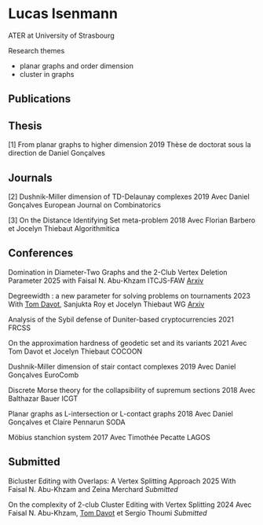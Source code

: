 # Lucas Isenmann

ATER at University of Strasbourg

Research themes
- planar graphs and order dimension
- cluster in graphs


## Publications

## Thesis



[1] From planar graphs to higher dimension
2019
Thèse de doctorat sous la direction de Daniel Gonçalves


## Journals



[2] Dushnik-Miller dimension of TD-Delaunay complexes
2019
Avec Daniel Gonçalves
European Journal on Combinatorics


[3] On the Distance Identifying Set meta-problem
2018
Avec Florian Barbero et Jocelyn Thiebaut
Algorithmitica

## Conferences


Domination in Diameter-Two Graphs and the 2-Club Vertex Deletion Parameter
2025
with Faisal N. Abu-Khzam
ITCJS-FAW
[Arxiv](https://arxiv.org/abs/2408.08418)




Degreewidth : a new parameter for solving problems on tournaments
2023
With [Tom Davot](https://www.univ-angers.fr/fr/acces-directs/annuaire-2/d/a/uduser-t-davot-fr.html), Sanjukta Roy et Jocelyn Thiebaut
WG
[Arxiv](https://arxiv.org/abs/2212.06007)


Analysis of the Sybil defense of Duniter-based cryptocurrencies
2021
FRCSS


On the approximation hardness of geodetic set and its variants
2021
Avec Tom Davot et Jocelyn Thiebaut
COCOON




Dushnik-Miller dimension of stair contact complexes
2019
Avec Daniel Gonçalves
EuroComb





Discrete Morse theory for the collapsibility of supremum sections
2018
Avec Balthazar Bauer
ICGT


Planar graphs as L-intersection or L-contact graphs
2018
Avec Daniel Gonçalves et Claire Pennarun
SODA


Möbius stanchion system
2017
Avec Timothée Pecatte
LAGOS


## Submitted



Bicluster Editing with Overlaps: A Vertex Splitting Approach
2025
With Faisal N. Abu-Khzam and Zeina Merchard
*Submitted*


On the complexity of 2-club Cluster Editing with Vertex Splitting
2024
Avec Faisal N. Abu-Khzam, [Tom Davot](https://www.univ-angers.fr/fr/acces-directs/annuaire-2/d/a/uduser-t-davot-fr.html) et Sergio Thoumi
*Submitted*







